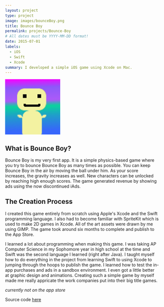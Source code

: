 ```yaml
---
layout: project
type: project
image: images/bounceBoy.png
title: Bounce Boy
permalink: projects/Bounce-Boy
# All dates must be YYYY-MM-DD format!
date: 2015-07-01
labels:
  - iOS
  - Swift
  - Xcode
summary: I developed a simple iOS game using Xcode on Mac.
---
```



<img class="ui image" src="../images/bounceBoy.png">

## What is Bounce Boy?
Bounce Boy is my very first app. It is a simple physics-based game where you try to bounce Bounce Boy as many times as possible. You can keep Bounce Boy in the air by moving the ball under him. As your score increases, the gravity increases as well. New characters can be unlocked by reaching high enough scores. The game generated revenue by showing ads using the now discontinued iAds. 

## The Creation Process
I created this game entirely from scratch using Apple's Xcode and the Swift programming language. I also had to become familiar with SpriteKit which is used to make 2D games in Xcode. All of the art assets were drawn by me using GIMP. The game took around six months to complete and publish to the App Store. 

I learned a lot about programming when making this game. I was taking AP Computer Science in my Sophomore year in high school at the time and Swift was the second language I learned (right after Java). I taught myself how to do everything in the project from learning Swift to using Xcode to jumping through the hoops to publish the game. I learned how to test the in-app purchases and ads in a sandbox environment. I even got a little better at graphic design and animations. Creating such a simple game by myself made me really appricate the work companies put into their big title games.

*currently not on the app store* 

Source code <a href="https://github.com/boyle-michael/boyle-michael.github.io/tree/master/Bounce%20Boy">here</a>

